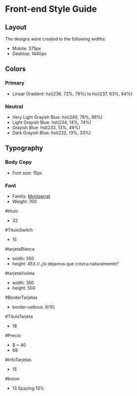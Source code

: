 # Front-end Style Guide

## Layout

The designs were created to the following widths:

- Mobile: 375px
- Desktop: 1440px

## Colors

### Primary

- Linear Gradient: hsl(236, 72%, 79%) to hsl(237, 63%, 64%)

### Neutral

- Very Light Grayish Blue: hsl(240, 78%, 98%) 
- Light Grayish Blue: hsl(234, 14%, 74%)
- Grayish Blue: hsl(233, 13%, 49%)
- Dark Grayish Blue: hsl(232, 13%, 33%)

## Typography

### Body Copy

- Font size: 15px

### Font

- Family: [Montserrat](https://fonts.google.com/specimen/Montserrat)
- Weight: 700

#titulo
- 32

#TituloSwitch
- 15

#tarjetaBlanca
- width: 350
- height: 453 // ¿lo dejamos que crezca naturalmente?

#tarjetaVioleta
- width: 350
- height: 500

#BorderTarjetas
- border-radious: 8/10;

#TituloTarjeta
- 18

#Precio
- $ = 40
- 68

#InfoTarjetas
- 15

#boton
- 13 Spazing 13%